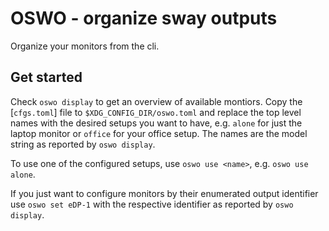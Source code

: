# OSWO - organize sway outputs

Organize your monitors from the cli.

## Get started

Check `oswo display` to get an overview of available montiors. Copy the [`cfgs.toml`] file to
`$XDG_CONFIG_DIR/oswo.toml` and replace the top level names with the desired setups you want to
have, e.g. `alone` for just the laptop monitor or `office` for your office setup. The names are
the model string as reported by `oswo display`.

To use one of the configured setups, use `oswo use <name>`, e.g. `oswo use alone`.

If you just want to configure monitors by their enumerated output identifier use `oswo set eDP-1`
with the respective identifier as reported by `oswo display`.
